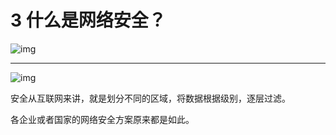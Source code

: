 # 3 什么是网络安全？

![img](https://aceld.gitbooks.io/attack-tool/content/%E5%AE%89%E5%85%A808.png)

------

![img](https://aceld.gitbooks.io/attack-tool/content/%E5%AE%89%E5%85%A809-%E6%9D%80%E6%AF%92%E8%BD%AF%E4%BB%B6.png)

安全从互联网来讲，就是划分不同的区域，将数据根据级别，逐层过滤。

各企业或者国家的网络安全方案原来都是如此。